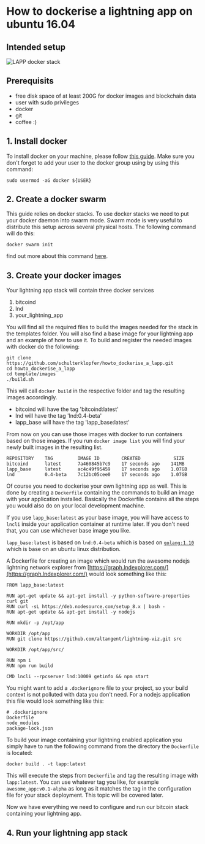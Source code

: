 # How to dockerise a lightning app on ubuntu 16.04

## Intended setup

![LAPP docker stack](https://github.com/schulterklopfer/howto_dockerise_a_lapp/raw/master/lapp_stack.png "LAPP docker stack")

## Prerequisits

* free disk space of at least 200G for docker images and blockchain data
* user with sudo privileges
* docker
* git
* coffee :)

## 1. Install docker
To install docker on your machine, please follow [this guide](https://www.digitalocean.com/community/tutorials/how-to-install-and-use-docker-on-ubuntu-16-04). Make sure you don't forget
to add your user to the docker group using by using this command:
 
 `sudo usermod -aG docker ${USER}` 

## 2. Create a docker swarm
This guide relies on docker stacks. To use docker stacks we need to put your docker daemon
into swarm mode. Swarm mode is very useful to distribute this setup across several physical hosts.
The following command will do this:

`docker swarm init`

find out more about this command [here](https://docs.docker.com/engine/reference/commandline/swarm_init/).

## 3. Create your docker images
Your lightning app stack will contain three docker services

1) bitcoind
2) lnd
3) your_lightning_app

You will find all the required files to build the images needed for the stack in the templates folder.
You will also find a base image for your lightning app and an example of how to use it.
To build and register the needed images with docker do the following:

```
git clone https://github.com/schulterklopfer/howto_dockerise_a_lapp.git 
cd howto_dockerise_a_lapp
cd template/images
./build.sh
```

This will call `docker build` in the respective folder and tag the resulting images accordingly.
* bitcoind will have the tag 'bitcoind:latest'
* lnd will have the tag 'lnd:0.4-beta'
* lapp_base will have the tag 'lapp_base:latest'

From now on you can use those images with docker to run containers based on those images.
If you run `docker image list` you will find your newly built images in the resulting list.
```
REPOSITORY    TAG         IMAGE ID        CREATED            SIZE
bitcoind      latest      7a460845b7c9    17 seconds ago    141MB
lapp_base     latest      ac4c49f95459    17 seconds ago    1.07GB
lnd           0.4-beta    7c12bc05cee0    17 seconds ago    1.07GB
```

Of course you need to dockerise your own lightning app as well. This is done by creating a
`Dockerfile` containing the commands to build an image with your application installed.
Basically the Dockerfile contains all the steps you would also do on your local development machine.

If you use `lapp_base:latest` as your base image, you will have access to `lncli` inside
your application container at runtime later. 
If you don't need that, you can use whichever base image you like.

`lapp_base:latest` is based on `lnd:0.4-beta` which is based on [`golang:1.10`](https://hub.docker.com/_/golang/) which is base on an ubuntu linux distribution.


A Dockerfile for creating an image which would run the awesome nodejs lightning network explorer
from [https://graph.lndexplorer.com/](https://graph.lndexplorer.com/) would look something like this:

```
FROM lapp_base:latest

RUN apt-get update && apt-get install -y python-software-properties curl git
RUN curl -sL https://deb.nodesource.com/setup_8.x | bash -
RUN apt-get update && apt-get install -y nodejs

RUN mkdir -p /opt/app

WORKDIR /opt/app
RUN git clone https://github.com/altangent/lightning-viz.git src

WORKDIR /opt/app/src/

RUN npm i
RUN npm run build

CMD lncli --rpcserver lnd:10009 getinfo && npm start
```
You might want to add a `.dockerignore` file to your project, so your build context
is not polluted with data you don't need.
For a nodejs application this file would look something like this:
```
# .dockerignore
Dockerfile
node_modules
package-lock.json
```
To build your image containing your lightning enabled application you simply have to run
the following command from the directory the `Dockerfile` is located:

`docker build . -t lapp:latest`

This will execute the steps from `Dockerfile` and tag the resulting image with `lapp:latest`.
You can use whatever tag you like, for example `awesome_app:v0.1-alpha` as long as it matches the tag in the configuration file
for your stack deployment. This topic will be covered later.

Now we have everything we need to configure and run our bitcoin stack containing your
lightning app.

## 4. Run your lightning app stack
